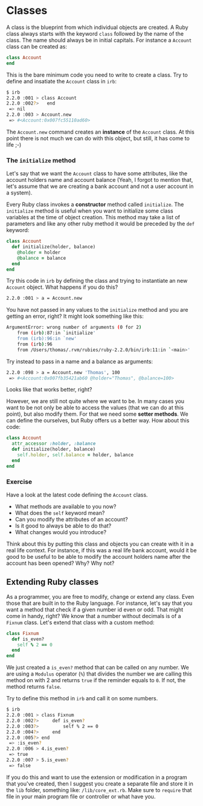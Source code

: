 # Classes

A class is the blueprint from which individual objects are created. A Ruby class always starts with the keyword `class` followed by the name of the class. The name should always be in initial capitals. For instance a `Account` class can be created as:

```ruby
class Account
end 
``` 
This is the bare minimum code you need to write to create a class. Try to define and insatiate the `Account` class in `irb`:

```bash
$ irb
2.2.0 :001 > class Account
2.2.0 :002?>   end
 => nil 
2.2.0 :003 > Account.new
 => #<Account:0x007fc55110ad60> 
```
The `Account.new` command creates an **instance** of the `Account` class. At this point there is not much we can do with this object, but still, it has come to life ;-)

### The `initialize` method
Let's say that we want the `Account` class to have some attributes, like the account holders name and account balance (Yeah, I forgot to mention that, let's assume that we are creating a bank account and not a user account in a system). 

Every Ruby class invokes a **constructor** method called `initialize`. The `initialize` method is useful when you want to initialize some class variables at the time of object creation. This method may take a list of parameters and like any other ruby method it would be preceded by the `def` keyword:

```ruby
class Account  
  def initialize(holder, balance)
    @holder = holder
    @balance = balance
  end
end
```
Try this code in `irb` by defining the class and trying to instantiate an new  `Account` object. What happens if you do this?

```bash
2.2.0 :001 > a = Account.new
```
You have not passed in any values to the `initialize` method and you are getting an error, right? It might look something like this:
```bash
ArgumentError: wrong number of arguments (0 for 2)
	from (irb):87:in `initialize'
	from (irb):96:in `new'
	from (irb):96
	from /Users/thomas/.rvm/rubies/ruby-2.2.0/bin/irb:11:in `<main>'
```

Try instead to pass in a name and a balance as arguments:
```bash
2.2.0 :098 > a = Account.new 'Thomas', 100
 => #<Account:0x007fb35421ab60 @holder="Thomas", @balance=100> 
```
Looks like that works better, right?

However, we are still not quite where we want to be. In many cases you want to be not only be able to access the values (that we can do at this point), but also modify them. For that we need some **setter methods**. We can define the ourselves, but Ruby offers us a better way. How about this code:

```ruby
class Account  
  attr_accessor :holder, :balance
  def initialize(holder, balance)
    self.holder, self.balance = holder, balance
  end
end
```

### Exercise
Have a look at the latest code defining the `Account` class. 
* What methods are available to you now?
* What does the `self` keyword mean?
* Can you modify the attributes of an account? 
* Is it good to always be able to do that? 
* What changes would you introduce?

Think about this by putting this class and objects you can create with it in a real life context. For instance, if this was a real life bank account, would it be good to be useful to be able to modify the account holders name after the account has been opened? Why? Why not?




## Extending Ruby classes

As a programmer, you are free to modify, change or extend any class. Even those that are built in to the Ruby language. For instance, let's say that you want a method that check if a given number id even or odd. That might come in handy, right? We know that a number without decimals is of a `Fixnum` class. Let's extend that class with a custom method:

```ruby
class Fixnum
  def is_even?
    self % 2 == 0
  end
end
```
We just created a `is_even?` method that can be called on any number. We are using a `Modulus` operator (`%`) that divides the number we are calling this method on with 2 and returns `true` if the reminder equals to `0`. If not, the method returns `false`.

Try to define this method in `irb` and call it on some numbers.
```bash
$ irb
2.2.0 :001 > class Fixnum
2.2.0 :002?>     def is_even?
2.2.0 :003?>         self % 2 == 0
2.2.0 :004?>     end
2.2.0 :005?> end
 => :is_even? 
2.2.0 :006 > 4.is_even?
 => true 
2.2.0 :007 > 5.is_even?
 => false 
```

If you do this and want to use the extension or modification in a program that you've created, then I suggest you create a separate file and store it in the `lib` folder, something like: `/lib/core_ext.rb`. Make sure to `require` that file in your main program file or controller or what have you. 

